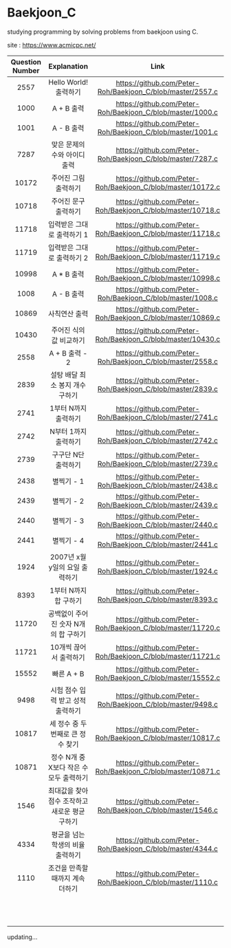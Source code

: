 # Baekjoon_C

studying programming by solving problems from baekjoon using C. 

site : https://www.acmicpc.net/

|Question Number|Explanation|Link|
|:-:|:-:|:-:|
|2557|Hello World! 출력하기|https://github.com/Peter-Roh/Baekjoon_C/blob/master/2557.c|
|1000|A + B 출력|https://github.com/Peter-Roh/Baekjoon_C/blob/master/1000.c|
|1001|A - B 출력|https://github.com/Peter-Roh/Baekjoon_C/blob/master/1001.c|
|7287|맞은 문제의 수와 아이디 출력|https://github.com/Peter-Roh/Baekjoon_C/blob/master/7287.c|
|10172|주어진 그림 출력하기|https://github.com/Peter-Roh/Baekjoon_C/blob/master/10172.c|
|10718|주어진 문구 출력하기|https://github.com/Peter-Roh/Baekjoon_C/blob/master/10718.c|
|11718|입력받은 그대로 출력하기 1|https://github.com/Peter-Roh/Baekjoon_C/blob/master/11718.c|
|11719|입력받은 그대로 출력하기 2|https://github.com/Peter-Roh/Baekjoon_C/blob/master/11719.c|
|10998|A * B 출력|https://github.com/Peter-Roh/Baekjoon_C/blob/master/10998.c|
|1008|A - B 출력|https://github.com/Peter-Roh/Baekjoon_C/blob/master/1008.c|
|10869|사칙연산 출력|https://github.com/Peter-Roh/Baekjoon_C/blob/master/10869.c|
|10430|주어진 식의 값 비교하기|https://github.com/Peter-Roh/Baekjoon_C/blob/master/10430.c|
|2558|A + B 출력 - 2|https://github.com/Peter-Roh/Baekjoon_C/blob/master/2558.c|
|2839|설탕 배달 최소 봉지 개수 구하기|https://github.com/Peter-Roh/Baekjoon_C/blob/master/2839.c|
|2741|1부터 N까지 출력하기|https://github.com/Peter-Roh/Baekjoon_C/blob/master/2741.c|
|2742|N부터 1까지 출력하기|https://github.com/Peter-Roh/Baekjoon_C/blob/master/2742.c|
|2739|구구단 N단 출력하기|https://github.com/Peter-Roh/Baekjoon_C/blob/master/2739.c|
|2438|별찍기 - 1|https://github.com/Peter-Roh/Baekjoon_C/blob/master/2438.c|
|2439|별찍기 - 2|https://github.com/Peter-Roh/Baekjoon_C/blob/master/2439.c|
|2440|별찍기 - 3|https://github.com/Peter-Roh/Baekjoon_C/blob/master/2440.c|
|2441|별찍기 - 4|https://github.com/Peter-Roh/Baekjoon_C/blob/master/2441.c|
|1924|2007년 x월 y일의 요일 출력하기|https://github.com/Peter-Roh/Baekjoon_C/blob/master/1924.c|
|8393|1부터 N까지 합 구하기|https://github.com/Peter-Roh/Baekjoon_C/blob/master/8393.c|
|11720|공백없이 주어진 숫자 N개의 합 구하기|https://github.com/Peter-Roh/Baekjoon_C/blob/master/11720.c|
|11721|10개씩 끊어서 출력하기|https://github.com/Peter-Roh/Baekjoon_C/blob/master/11721.c|
|15552|빠른 A + B|https://github.com/Peter-Roh/Baekjoon_C/blob/master/15552.c|
|9498|시험 점수 입력 받고 성적 출력하기|https://github.com/Peter-Roh/Baekjoon_C/blob/master/9498.c|
|10817|세 정수 중 두 번째로 큰 정수 찾기|https://github.com/Peter-Roh/Baekjoon_C/blob/master/10817.c|
|10871|정수 N개 중 X보다 작은 수 모두 출력하기|https://github.com/Peter-Roh/Baekjoon_C/blob/master/10871.c|
|1546|최대값을 찾아 점수 조작하고 새로운 평균 구하기|https://github.com/Peter-Roh/Baekjoon_C/blob/master/1546.c|
|4334|평균을 넘는 학생의 비율 출력하기|https://github.com/Peter-Roh/Baekjoon_C/blob/master/4344.c|
|1110|조건을 만족할 때까지 계속 더하기|https://github.com/Peter-Roh/Baekjoon_C/blob/master/1110.c|
| | | |
| | | |
| | | |
| | | |
| | | |
| | | |
| | | |
| | | |
| | | |
| | | |
| | | |
| | | |

updating...

